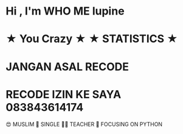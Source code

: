 # Hi , I'm WHO ME lupine


# ★ You Crazy ★ ★ STATISTICS ★

# JANGAN ASAL RECODE 

# RECODE IZIN KE SAYA 083843614174
😍 MUSLIM
🌚 SINGLE
👩‍💻 TEACHER
🌟 FOCUSING ON PYTHON
